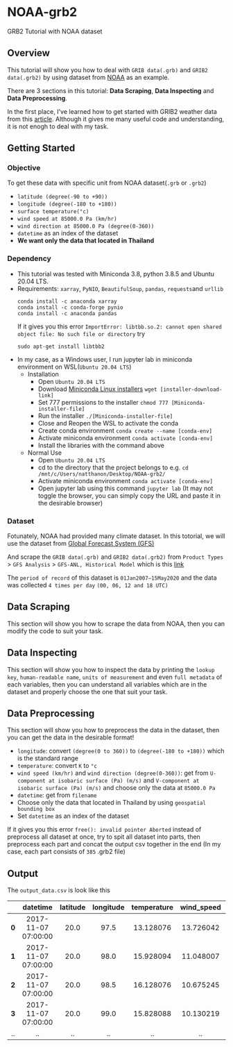 # NOAA-grb2
GRB2 Tutorial with NOAA dataset

## Overview
This tutorial will show you how to deal with `GRIB data(.grb)` and `GRIB2 data(.grb2)` by using dataset from [NOAA](https://www.noaa.gov/) as an example.

There are 3 sections in this tutorial: **Data Scraping**, **Data Inspecting** and **Data Preprocessing**.

In the first place, I've learned how to get started with GRIB2 weather data from this [article](https://spire.com/tutorial/spire-weather-tutorial-intro-to-processing-grib2-data-with-python/). Although it gives me many useful code and understanding, it is not enogh to deal with my task. 

## Getting Started

### Objective

To get these data with specific unit from NOAA dataset(`.grb` or `.grb2`)
  - `latitude (degree(-90 to +90))`
  - `longitude (degree(-180 to +180))`
  - `surface temperature(°c)`
  - `wind speed at 85000.0 Pa (km/hr)` 
  - `wind direction at 85000.0 Pa (degree(0-360))`
  - `datetime` as an index of the dataset
  - **We want only the data that located in Thailand**

### Dependency
- This tutorial was tested with Miniconda 3.8, python 3.8.5 and Ubuntu 20.04 LTS.
- Requirements: `xarray`, `PyNIO`, `BeautifulSoup`, `pandas`, `requests`and `urllib`
  ```
  conda install -c anaconda xarray
  conda install -c conda-forge pynio
  conda install -c anaconda pandas
  ```
  If it gives you this error `ImportError: libtbb.so.2: cannot open shared object file: No such file or directory` try 
  ```
  sudo apt-get install libtbb2
  ```
- In my case, as a Windows user, I run jupyter lab in miniconda environment on WSL(`Ubuntu 20.04 LTS`)
  - Installation
    - Open `Ubuntu 20.04 LTS`
    - Download [Miniconda Linux installers](https://docs.conda.io/en/latest/miniconda.html) `wget [installer-download-link]`
    - Set 777 permissions to the installer `chmod 777 [Miniconda-installer-file]`
    - Run the installer `./[Miniconda-installer-file]`
    - Close and Reopen the WSL to activate the conda
    - Create conda environment `conda create --name [conda-env]`
    - Activate miniconda environment `conda activate [conda-env]`
    - Install the libraries with the command above
  - Normal Use
    - Open `Ubuntu 20.04 LTS`
    - cd to the directory that the project belongs to e.g. `cd /mnt/c/Users/natthanon/Desktop/NOAA-grb2/`
    - Activate miniconda environment `conda activate [conda-env]`
    - Open jupyter lab using this command `jupyter lab` (It may not toggle the browser, you can simply copy the URL and paste it in the desirable browser)

### Dataset

Fotunately, NOAA had provided many climate dataset. In this totorial, we will use the dataset from [Global Forecast System (GFS)](https://www.ncdc.noaa.gov/data-access/model-data/model-datasets/global-forcast-system-gfs)  

And scrape the `GRIB data(.grb)` and `GRIB2 data(.grb2)` from `Product Types` > `GFS Analysis` > `GFS-ANL, Historical Model` which is this [link](https://www.ncei.noaa.gov/data/global-forecast-system/access/historical/analysis/)

The `period of record` of this dataset is `01Jan2007–15May2020` and the data was collected `4 times per day` `(00, 06, 12 and 18 UTC)`


## Data Scraping

This section will show you how to scrape the data from NOAA, then you can modify the code to suit your task.

## Data Inspecting

This section will show you how to inspect the data by printing the `lookup key`, `human-readable name`, `units of measurement` and even `full metadata` of each variables, then you can understand all variables which are in the dataset and properly choose the one that suit your task.

## Data Preprocessing

This section will show you how to preprocess the data in the dataset, then you can get the data in the desirable format!
- `longitude`: convert `(degree(0 to 360))` to `(degree(-180 to +180))` which is the standard range
- `temperature`: convert `K` to `°c`
- `wind speed (km/hr)` and `wind direction (degree(0-360))`: get from `U-component at isobaric surface (Pa) (m/s)` and `V-component at isobaric surface (Pa) (m/s)` and choose only the data at `85000.0 Pa`
- `datetime`: get from `filename`
- Choose only the data that located in Thailand by using `geospatial bounding box`
- Set `datetime` as an index of the dataset

If it gives you this error `free(): invalid pointer Aborted` instead of preprocess all dataset at once, try to spit all dataset into parts, then preprocess each part and concat the output csv together in the end (In my case, each part consists of `385` .grb2 file)

## Output
The `output_data.csv` is look like this

|       | datetime | latitude | longitude | temperature | wind_speed | wind_direction |
|:-----:|:-------------------:|:----:|:----:|:---------:|:---------:|:---------:|
| **0** | 2017-11-07 07:00:00 | 20.0 | 97.5 | 13.128076 | 13.726042 | 43.228494 |
| **1** | 2017-11-07 07:00:00 | 20.0 | 98.0 | 15.928094 | 11.048007 | 57.959462 |
| **2** | 2017-11-07 07:00:00 | 20.0 | 98.5 | 16.128076 | 10.675245 | 69.713981 |
| **3** | 2017-11-07 07:00:00 | 20.0 | 99.0 | 15.828088	| 10.130219 | 64.575124 |
| .. | .. | .. | .. | .. | .. | .. |




